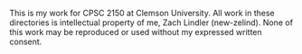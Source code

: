 This is my work for CPSC 2150 at Clemson University.
All work in these directories is intellectual property of me, Zach Lindler (new-zelind).
None of this work may be reproduced or used without my expressed written consent.
